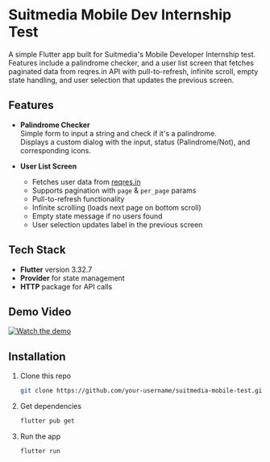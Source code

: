 # Suitmedia Mobile Dev Internship Test

A simple Flutter app built for Suitmedia's Mobile Developer Internship test. Features include a palindrome checker, and a user list screen that fetches paginated data from reqres.in API with pull-to-refresh, infinite scroll, empty state handling, and user selection that updates the previous screen.

## Features

- **Palindrome Checker**  
  Simple form to input a string and check if it's a palindrome.  
  Displays a custom dialog with the input, status (Palindrome/Not), and corresponding icons.

- **User List Screen**
  - Fetches user data from [reqres.in](https://reqres.in/api/users)
  - Supports pagination with `page` & `per_page` params
  - Pull-to-refresh functionality
  - Infinite scrolling (loads next page on bottom scroll)
  - Empty state message if no users found
  - User selection updates label in the previous screen

## Tech Stack

- **Flutter** version 3.32.7
- **Provider** for state management
- **HTTP** package for API calls

## Demo Video

[![Watch the demo](https://img.youtube.com/vi/q3qzMUxsgBM/hqdefault.jpg)](https://www.youtube.com/shorts/q3qzMUxsgBM)


## Installation

1. Clone this repo  
   ```bash
   git clone https://github.com/your-username/suitmedia-mobile-test.git

2. Get dependencies
   ```bash
   flutter pub get

3. Run the app
   ```bash
   flutter run
